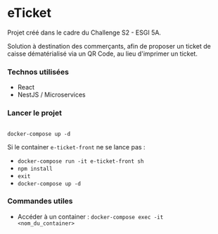 
# eTicket

Projet créé dans le cadre du Challenge S2 - ESGI 5A.

Solution à destination des commerçants, afin de proposer un ticket de caisse dématérialisé via un QR Code, au lieu d'imprimer un ticket.

### Technos utilisées

- React
- NestJS / Microservices

### Lancer le projet

<code>
docker-compose up -d
</code>

Si le container <code>e-ticket-front</code> ne se lance pas : 

- <code>docker-compose run -it e-ticket-front sh</code>
- <code>npm install</code>
- <code>exit</code>
- <code>docker-compose up -d</code>

### Commandes utiles

- Accéder à un container : <code>docker-compose exec -it <nom_du_container></code>
